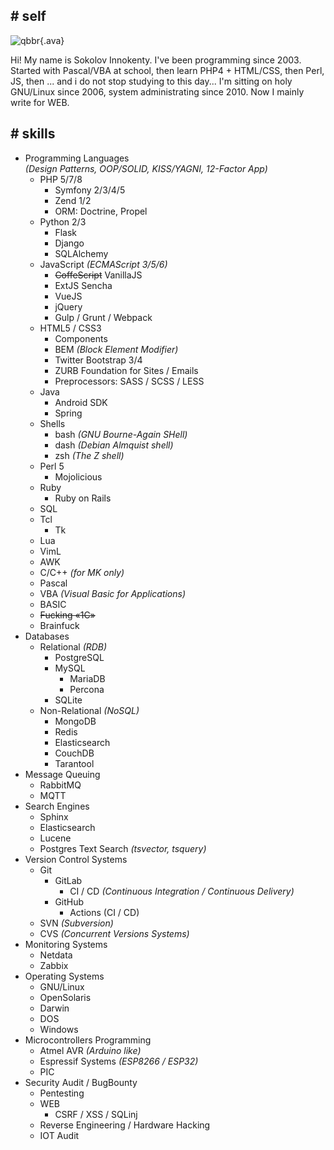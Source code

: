 ## **#** self

![qbbr](/img/qbbr-ava.jpg){.ava}<!-- nofig -->

Hi! My name is Sokolov Innokenty.
I've been programming since 2003.
Started with Pascal/VBA at school, then learn PHP4 + HTML/CSS, then Perl, JS, then ... and i do not stop studying to this day...
I'm sitting on holy GNU/Linux since 2006, system administrating since 2010.
Now I mainly write for WEB.

## **#** skills

 - Programming Languages<br>*(Design Patterns, OOP/SOLID, KISS/YAGNI, 12-Factor App)*
   - PHP 5/7/8
     - Symfony 2/3/4/5
     - Zend 1/2
     - ORM: Doctrine, Propel
   - Python 2/3
     - Flask
     - Django
     - SQLAlchemy
   - JavaScript *(ECMAScript 3/5/6)*
     - <del>CoffeScript</del> VanillaJS
     - ExtJS Sencha
     - VueJS
     - jQuery
     - Gulp / Grunt / Webpack
   - HTML5 / CSS3
     - Components
     - BEM *(Block Element Modifier)*
     - Twitter Bootstrap 3/4
     - ZURB Foundation for Sites / Emails
     - Preprocessors: SASS / SCSS / LESS
   - Java
     - Android SDK
     - Spring
   - Shells
     - bash *(GNU Bourne-Again SHell)*
     - dash *(Debian Almquist shell)*
     - zsh *(The Z shell)*
   - Perl 5
     - Mojolicious
   - Ruby
     - Ruby on Rails
   - SQL
   - Tcl
     - Tk
   - Lua
   - VimL
   - AWK
   - C/C++ *(for MK only)*
   - Pascal
   - VBA *(Visual Basic for Applications)*
   - BASIC
   - <del>Fucking «1C»</del>
   - Brainfuck
 - Databases
   - Relational *(RDB)*
     - PostgreSQL
     - MySQL
       - MariaDB
       - Percona
     - SQLite
   - Non-Relational *(NoSQL)*
     - MongoDB
     - Redis
     - Elasticsearch
     - CouchDB
     - Tarantool
 - Message Queuing
   - RabbitMQ
   - MQTT
 - Search Engines
   - Sphinx
   - Elasticsearch
   - Lucene
   - Postgres Text Search *(tsvector, tsquery)*
 - Version Control Systems
   - Git
     - GitLab
       - CI / CD *(Continuous Integration / Continuous Delivery)*
     - GitHub
       - Actions (CI / CD)
   - SVN *(Subversion)*
   - CVS *(Concurrent Versions Systems)*
 - Monitoring Systems
   - Netdata
   - Zabbix
 - Operating Systems
   - GNU/Linux
   - OpenSolaris
   - Darwin
   - DOS
   - Windows
 - Microcontrollers Programming
   - Atmel AVR *(Arduino like)*
   - Espressif Systems *(ESP8266 / ESP32)*
   - PIC
 - Security Audit / BugBounty
   - Pentesting
   - WEB
     - CSRF / XSS / SQLinj
   - Reverse Engineering / Hardware Hacking
   - IOT Audit
